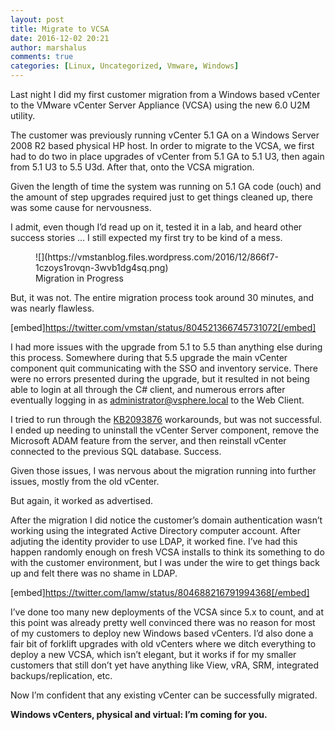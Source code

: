 ```yaml
---
layout: post
title: Migrate to VCSA
date: 2016-12-02 20:21
author: marshalus
comments: true
categories: [Linux, Uncategorized, Vmware, Windows]
---
```




Last night I did my first customer migration from a Windows based vCenter to the VMware vCenter Server Appliance (VCSA) using the new 6.0 U2M utility.

The customer was previously running vCenter 5.1 GA on a Windows Server 2008 R2 based physical HP host. In order to migrate to the VCSA, we first had to do two in place upgrades of vCenter from 5.1 GA to 5.1 U3, then again from 5.1 U3 to 5.5 U3d. After that, onto the VCSA migration.

Given the length of time the system was running on 5.1 GA code (ouch) and the amount of step upgrades required just to get things cleaned up, there was some cause for nervousness.

I admit, even though I’d read up on it, tested it in a lab, and heard other success stories … I still expected my first try to be kind of a mess.

<figure class="wp-caption">![](https://vmstanblog.files.wordpress.com/2016/12/866f7-1czoys1rovqn-3wvb1dg4sq.png)

<figcaption class="wp-caption-text">Migration in Progress</figcaption>

</figure>

But, it was not. The entire migration process took around 30 minutes, and was nearly flawless.

[embed]https://twitter.com/vmstan/status/804521366745731072[/embed]

I had more issues with the upgrade from 5.1 to 5.5 than anything else during this process. Somewhere during that 5.5 upgrade the main vCenter component quit communicating with the SSO and inventory service. There were no errors presented during the upgrade, but it resulted in not being able to login at all through the C# client, and numerous errors after eventually logging in as administrator@vsphere.local to the Web Client.

I tried to run through the [KB2093876](https://kb.vmware.com/selfservice/microsites/search.do?language=en_US&cmd=displayKC&externalId=2093876) workarounds, but was not successful. I ended up needing to uninstall the vCenter Server component, remove the Microsoft ADAM feature from the server, and then reinstall vCenter connected to the previous SQL database. Success.

Given those issues, I was nervous about the migration running into further issues, mostly from the old vCenter.

But again, it worked as advertised.

After the migration I did notice the customer’s domain authentication wasn’t working using the integrated Active Directory computer account. After adjuting the identity provider to use LDAP, it worked fine. I’ve had this happen randomly enough on fresh VCSA installs to think its something to do with the customer environment, but I was under the wire to get things back up and felt there was no shame in LDAP.

[embed]https://twitter.com/lamw/status/804688216791994368[/embed]

I’ve done too many new deployments of the VCSA since 5.x to count, and at this point was already pretty well convinced there was no reason for most of my customers to deploy new Windows based vCenters. I’d also done a fair bit of forklift upgrades with old vCenters where we ditch everything to deploy a new VCSA, which isn’t elegant, but it works if for my smaller customers that still don’t yet have anything like View, vRA, SRM, integrated backups/replication, etc.

Now I’m confident that any existing vCenter can be successfully migrated.

**Windows vCenters, physical and virtual: I’m coming for you.**